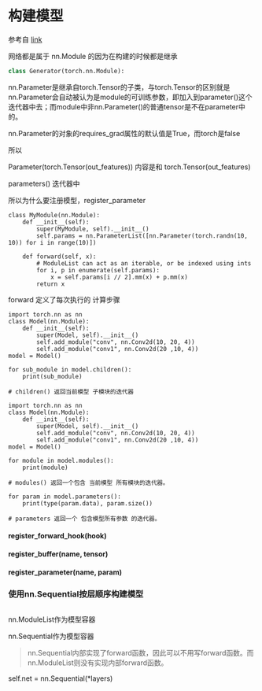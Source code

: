 # 构建模型

参考自 [link](https://github.com/lyhue1991/eat_pytorch_in_20_days/blob/master/6-1%2C%E6%9E%84%E5%BB%BA%E6%A8%A1%E5%9E%8B%E7%9A%843%E7%A7%8D%E6%96%B9%E6%B3%95.md)





网络都是属于 nn.Module 的因为在构建的时候都是继承

```python
class Generator(torch.nn.Module):
```



nn.Parameter是继承自torch.Tensor的子类，与torch.Tensor的区别就是nn.Parameter会自动被认为是module的可训练参数，即加入到parameter()这个迭代器中去；而module中非nn.Parameter()的普通tensor是不在parameter中的。



nn.Parameter的对象的requires_grad属性的默认值是True，而torch是false



所以 



Parameter(torch.Tensor(out_features)) 内容是和 torch.Tensor(out_features)





parameters() 迭代器中







所以为什么要注册模型，register_parameter







```
class MyModule(nn.Module):
    def __init__(self):
        super(MyModule, self).__init__()
        self.params = nn.ParameterList([nn.Parameter(torch.randn(10, 10)) for i in range(10)])

    def forward(self, x):
        # ModuleList can act as an iterable, or be indexed using ints
        for i, p in enumerate(self.params):
            x = self.params[i // 2].mm(x) + p.mm(x)
        return x
```







forward 定义了每次执行的 计算步骤



```
import torch.nn as nn
class Model(nn.Module):
    def __init__(self):
        super(Model, self).__init__()
        self.add_module("conv", nn.Conv2d(10, 20, 4))
        self.add_module("conv1", nn.Conv2d(20 ,10, 4))
model = Model()

for sub_module in model.children():
    print(sub_module)
    
# children() 返回当前模型 子模块的迭代器
```





```
import torch.nn as nn
class Model(nn.Module):
    def __init__(self):
        super(Model, self).__init__()
        self.add_module("conv", nn.Conv2d(10, 20, 4))
        self.add_module("conv1", nn.Conv2d(20 ,10, 4))
model = Model()

for module in model.modules():
    print(module)
    
# modules() 返回一个包含 当前模型 所有模块的迭代器。
```



```
for param in model.parameters():
    print(type(param.data), param.size())
    
# parameters 返回一个 包含模型所有参数 的迭代器。
```







#### register_forward_hook(hook)

#### register_buffer(name, tensor)

#### register_parameter(name, param)















### 使用nn.Sequential按层顺序构建模型

```
```

nn.ModuleList作为模型容器

nn.Sequential作为模型容器



> nn.Sequential内部实现了forward函数，因此可以不用写forward函数。而nn.ModuleList则没有实现内部forward函数。







self.net = nn.Sequential(*layers)
